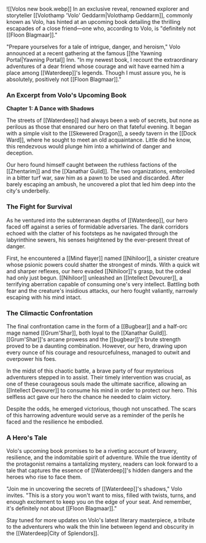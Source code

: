 ![[Volos new book.webp]]
In an exclusive reveal, renowned explorer and storyteller [[Volothamp 'Volo' Geddarm|Volothamp Geddarm]], commonly known as Volo, has hinted at an upcoming book detailing the thrilling escapades of a close friend—one who, according to Volo, is "definitely not [[Floon Blagmaar]]."

"Prepare yourselves for a tale of intrigue, danger, and heroism," Volo announced at a recent gathering at the famous [[the Yawning Portal|Yawning Portal]] Inn. "In my newest book, I recount the extraordinary adventures of a dear friend whose courage and wit have earned him a place among [[Waterdeep]]'s legends. Though I must assure you, he is absolutely, positively not [[Floon Blagmaar]]."

### An Excerpt from Volo's Upcoming Book

**Chapter 1: A Dance with Shadows**

The streets of [[Waterdeep]] had always been a web of secrets, but none as perilous as those that ensnared our hero on that fateful evening. It began with a simple visit to the [[Skewered Dragon]], a seedy tavern in the [[Dock Ward]], where he sought to meet an old acquaintance. Little did he know, this rendezvous would plunge him into a whirlwind of danger and deception.

Our hero found himself caught between the ruthless factions of the [[Zhentarim]] and the [[Xanathar Guild]]. The two organizations, embroiled in a bitter turf war, saw him as a pawn to be used and discarded. After barely escaping an ambush, he uncovered a plot that led him deep into the city's underbelly.

### The Fight for Survival

As he ventured into the subterranean depths of [[Waterdeep]], our hero faced off against a series of formidable adversaries. The dank corridors echoed with the clatter of his footsteps as he navigated through the labyrinthine sewers, his senses heightened by the ever-present threat of danger.

First, he encountered a [[Mind flayer]] named [[Nihiloor]], a sinister creature whose psionic powers could shatter the strongest of minds. With a quick wit and sharper reflexes, our hero evaded [[Nihiloor]]'s grasp, but the ordeal had only just begun. [[Nihiloor]] unleashed an [[Intellect Devourer]], a terrifying aberration capable of consuming one's very intellect. Battling both fear and the creature's insidious attacks, our hero fought valiantly, narrowly escaping with his mind intact.

### The Climactic Confrontation

The final confrontation came in the form of a [[Bugbear]] and a half-orc mage named [[Grum'Shar]], both loyal to the [[Xanathar Guild]]. [[Grum'Shar]]'s arcane prowess and the [[bugbear]]'s brute strength proved to be a daunting combination. However, our hero, drawing upon every ounce of his courage and resourcefulness, managed to outwit and overpower his foes.

In the midst of this chaotic battle, a brave party of four mysterious adventurers stepped in to assist. Their timely intervention was crucial, as one of these courageous souls made the ultimate sacrifice, allowing an [[Intellect Devourer]] to consume his mind in order to protect our hero. This selfless act gave our hero the chance he needed to claim victory.

Despite the odds, he emerged victorious, though not unscathed. The scars of this harrowing adventure would serve as a reminder of the perils he faced and the resilience he embodied.

### A Hero's Tale

Volo's upcoming book promises to be a riveting account of bravery, resilience, and the indomitable spirit of adventure. While the true identity of the protagonist remains a tantalizing mystery, readers can look forward to a tale that captures the essence of [[Waterdeep]]'s hidden dangers and the heroes who rise to face them.

"Join me in uncovering the secrets of [[Waterdeep]]'s shadows," Volo invites. "This is a story you won't want to miss, filled with twists, turns, and enough excitement to keep you on the edge of your seat. And remember, it's definitely not about [[Floon Blagmaar]]."

Stay tuned for more updates on Volo's latest literary masterpiece, a tribute to the adventurers who walk the thin line between legend and obscurity in the [[Waterdeep|City of Splendors]].